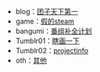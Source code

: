 * blog：[团子天下第一](https://xn--4gqva209dwmcyydi46e.com/)
* game：[假的steam](https://sbeam3014.lofter.com/)
* bangumi：[番组补全计划](https://www.kdocs.cn/l/slCY0BEdRc0Y)
* Tumblr01：[瞎画一下](https://ix3014.tumblr.com)
* Tumblr02：[projectinfo](https://sfhj.tumblr.com)
* oth：[其他](https://mubu.com/doc/ohi7iYuhSQ)
